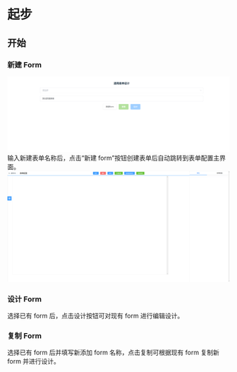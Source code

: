 # 起步

## 开始

### 新建 Form

![](../img/form/create_form.png)
输入新建表单名称后，点击“新建 form”按钮创建表单后自动跳转到表单配置主界面。
![](../img/form/form_main.png)

### 设计 Form

选择已有 form 后，点击设计按钮可对现有 form 进行编辑设计。

### 复制 Form

选择已有 form 后并填写新添加 form 名称，点击复制可根据现有 form 复制新 form 并进行设计。
